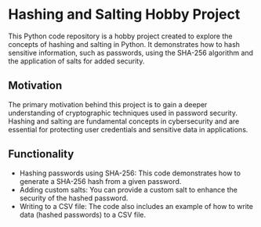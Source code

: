 # Hashing and Salting Hobby Project

This Python code repository is a hobby project created to explore the concepts of hashing and salting in Python. It demonstrates how to hash sensitive information, such as passwords, using the SHA-256 algorithm and the application of salts for added security.

## Motivation

The primary motivation behind this project is to gain a deeper understanding of cryptographic techniques used in password security. Hashing and salting are fundamental concepts in cybersecurity and are essential for protecting user credentials and sensitive data in applications.

## Functionality

- Hashing passwords using SHA-256: This code demonstrates how to generate a SHA-256 hash from a given password.
- Adding custom salts: You can provide a custom salt to enhance the security of the hashed password.
- Writing to a CSV file: The code also includes an example of how to write data (hashed passwords) to a CSV file.
